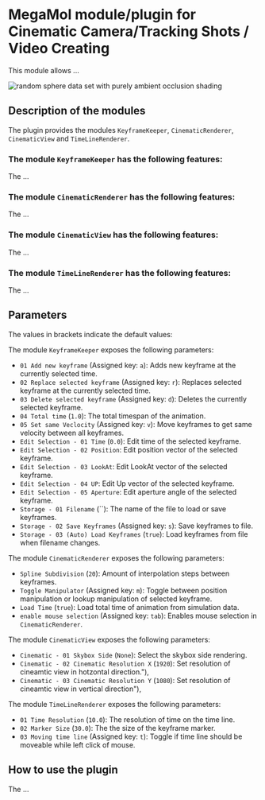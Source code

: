 # MegaMol module/plugin for Cinematic Camera/Tracking Shots / Video Creating
This module allows ...

![random sphere data set with purely ambient occlusion shading](https://github.com/jstaib-tud/megamol-mdao2/raw/master/demo.png)

## Description of the modules
The plugin provides the modules `KeyframeKeeper`,  `CinematicRenderer`, `CinematicView` and `TimeLineRenderer`.

### The module `KeyframeKeeper` has the following features:

The ...

### The module `CinematicRenderer` has the following features:

The ...

### The module `CinematicView` has the following features:

The ...

### The module `TimeLineRenderer` has the following features:

The ...


## Parameters
The values in brackets indicate the default values:

The module `KeyframeKeeper` exposes the following parameters:
* `01 Add new keyframe`                   (Assigned key: `a`):   Adds new keyframe at the currently selected time.
* `02 Replace selected keyframe`          (Assigned key: `r`):   Replaces selected keyframe at the currently selected time.
* `03 Delete selected keyframe`           (Assigned key: `d`):   Deletes the currently selected keyframe.
* `04 Total time`                         (`1.0`):               The total timespan of the animation.
* `05 Set same Veclocity`                 (Assigned key: `v`):   Move keyframes to get same velocity between all keyframes.
* `Edit Selection - 01 Time`              (`0.0`):               Edit time of the selected keyframe.
* `Edit Selection - 02 Position`:                                Edit position vector of the selected keyframe.
* `Edit Selection - 03 LookAt`:                                  Edit LookAt vector of the selected keyframe.
* `Edit Selection - 04 UP`:                                      Edit Up vector of the selected keyframe.
* `Edit Selection - 05 Aperture`:                                Edit aperture angle of the selected keyframe.
* `Storage - 01 Filename`                 (``):                  The name of the file to load or save keyframes. 
* `Storage - 02 Save Keyframes`           (Assigned key: `s`):   Save keyframes to file.
* `Storage - 03 (Auto) Load Keyframes`    (`true`):              Load keyframes from file when filename changes.

The module `CinematicRenderer` exposes the following parameters:
* `Spline Subdivision`                    (`20`):                Amount of interpolation steps between keyframes.
* `Toggle Manipulator`                    (Assigned key: `m`):   Toggle between position manipulation or lookup manipulation of selected keyframe.            
* `Load Time`                             (`true`):              Load total time of animation from simulation data.
* `enable mouse selection`                (Assigned key: `tab`): Enables mouse selection in `CinematicRenderer`.

The module `CinematicView` exposes the following parameters:
* `Cinematic - 01 Skybox Side`            (`None`):              Select the skybox side rendering.
* `Cinematic - 02 Cinematic Resolution X` (`1920`):              Set resolution of cineamtic view in hotzontal direction."),
* `Cinematic - 03 Cinematic Resolution Y` (`1080`):              Set resolution of cineamtic view in vertical direction"),
    
    
The module `TimeLineRenderer` exposes the following parameters:
* `01 Time Resolution`                    (`10.0`):              The resolution of time on the time line.
* `02 Marker Size`                        (`30.0`):              The the size of the keyframe marker.
* `03 Moving time line`                   (Assigned key: `t`):   Toggle if time line should be moveable while left click of mouse.

## How to use the plugin

The ...
